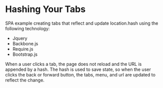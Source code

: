 Hashing Your Tabs
=================

SPA example creating tabs that reflect and update location.hash using the following technology:
- Jquery
- Backbone.js
- Require.js
- Bootstrap.js

When a user clicks a tab, the page does not reload and the URL is appended by a hash. The hash is used to save state, so when the user clicks the back or forward button, the tabs, menu, and url are updated to reflect the change.
